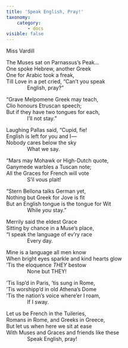 ```yaml
---
title: 'Speak English, Pray!'
taxonomy:
    category:
        - docs
visible: false
---
```


<div class="author">Miss Vardill</div>

The Muses sat on Parnassus’s Peak…  
One spoke Hebrew, another Greek  
One for Arabic took a freak,  
Till Love in a pet cried, “Can’t you speak  
&emsp;&emsp;&emsp;&emsp;English, pray?”

“Grave Melpomene Greek may teach,  
Clio honours Etruscan speech;  
But if they have two tongues for each,  
&emsp;&emsp;&emsp;&emsp;I’ll not stay.”  

Laughing Pallas said, “Cupid, fie!  
English is left for you and I —   
Nobody cares below the sky  
&emsp;&emsp;&emsp;&emsp;What we say.  

“Mars may Mohawk or High-Dutch quote,  
Ganymede warbles a Tuscan note;  
All the Graces for French will vote  
&emsp;&emsp;&emsp;&emsp;S’il vous plait!  

“Stern Bellona talks German yet,  
Nothing but Greek for Jove is fit  
But an English tongue is the tongue for Wit  
&emsp;&emsp;&emsp;&emsp;While *you* stay.”

Merrily said the eldest Grace  
Sitting by chance in a Muse’s place,  
“I speak the language of ev’ry race  
&emsp;&emsp;&emsp;&emsp;Every day.  

Mine is a language all men know  
When bright eyes sparkle and kind hearts glow  
’Tis the eloquence *THEY* bestow  
&emsp;&emsp;&emsp;&emsp;None but THEY!  

’Tis lisp’d in Paris, ’tis sung in Rome,  
’Tis worshipp’d in old Athena’s Dome  
’Tis the nation’s voice where’er I roam,  
&emsp;&emsp;&emsp;&emsp;If I sway.

Let us be French in the Tuileries,  
Romans in Rome, and Greeks in Greece,  
But let us when here we sit at ease  
With Muses and Graces and friends like these  
&emsp;&emsp;&emsp;&emsp;Speak English, pray!  